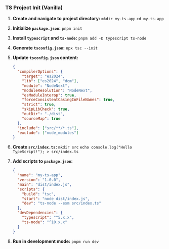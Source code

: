 ### TS Project Init (Vanilla)

1.  **Create and navigate to project directory:**
    `mkdir my-ts-app`
    `cd my-ts-app`

2.  **Initialize `package.json`:**
    `pnpm init`

3.  **Install `typescript` and `ts-node`:**
    `pnpm add -D typescript ts-node`

4.  **Generate `tsconfig.json`:**
    `npx tsc --init`

5.  **Update `tsconfig.json` content:**

    ```json
    {
      "compilerOptions": {
        "target": "es2024",
        "lib": ["es2024", "dom"],
        "module": "NodeNext",
        "moduleResolution": "NodeNext",
        "esModuleInterop": true,
        "forceConsistentCasingInFileNames": true,
        "strict": true,
        "skipLibCheck": true,
        "outDir": "./dist",
        "sourceMap": true
      },
      "include": ["src/**/*.ts"],
      "exclude": ["node_modules"]
    }
    ```

6.  **Create `src/index.ts`:**
    `mkdir src`
    `echo console.log("Hello TypeScript!"); > src/index.ts`

7.  **Add scripts to `package.json`:**

    ```json
    {
      "name": "my-ts-app",
      "version": "1.0.0",
      "main": "dist/index.js",
      "scripts": {
        "build": "tsc",
        "start": "node dist/index.js",
        "dev": "ts-node --esm src/index.ts"
      },
      "devDependencies": {
        "typescript": "^5.x.x",
        "ts-node": "^10.x.x"
      }
    }
    ```

8.  **Run in development mode:**
    `pnpm run dev`
